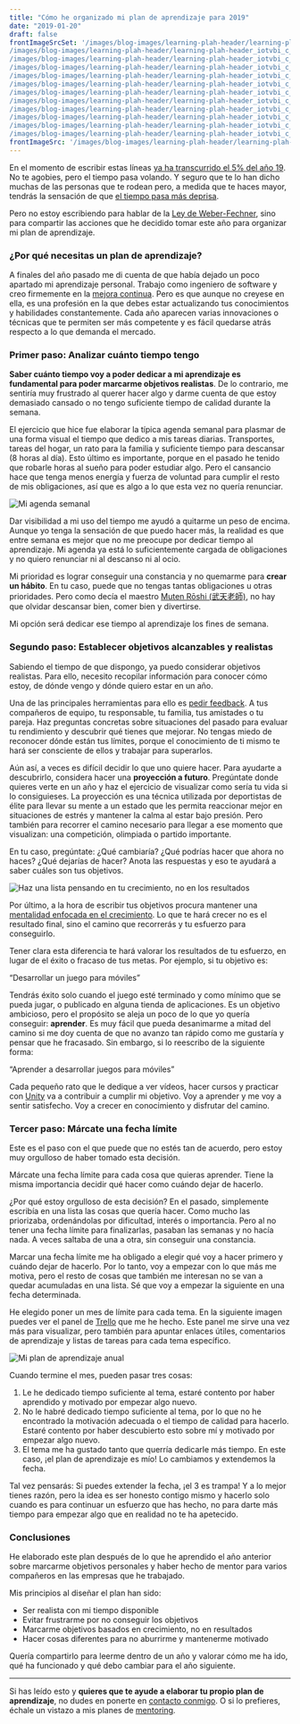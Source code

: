 ```yaml
---
title: "Cómo he organizado mi plan de aprendizaje para 2019"
date: "2019-01-20"
draft: false
frontImageSrcSet: '/images/blog-images/learning-plah-header/learning-plah-header_iotvbi_c_scale,w_200.jpg 200w,
/images/blog-images/learning-plah-header/learning-plah-header_iotvbi_c_scale,w_434.jpg 434w,
/images/blog-images/learning-plah-header/learning-plah-header_iotvbi_c_scale,w_606.jpg 606w,
/images/blog-images/learning-plah-header/learning-plah-header_iotvbi_c_scale,w_750.jpg 750w,
/images/blog-images/learning-plah-header/learning-plah-header_iotvbi_c_scale,w_873.jpg 873w,
/images/blog-images/learning-plah-header/learning-plah-header_iotvbi_c_scale,w_973.jpg 973w,
/images/blog-images/learning-plah-header/learning-plah-header_iotvbi_c_scale,w_1072.jpg 1072w,
/images/blog-images/learning-plah-header/learning-plah-header_iotvbi_c_scale,w_1165.jpg 1165w,
/images/blog-images/learning-plah-header/learning-plah-header_iotvbi_c_scale,w_1244.jpg 1244w,
/images/blog-images/learning-plah-header/learning-plah-header_iotvbi_c_scale,w_1312.jpg 1312w,
/images/blog-images/learning-plah-header/learning-plah-header_iotvbi_c_scale,w_1391.jpg 1391w,
/images/blog-images/learning-plah-header/learning-plah-header_iotvbi_c_scale,w_1400.jpg 1400w'
frontImageSrc: '/images/blog-images/learning-plah-header/learning-plah-header_iotvbi_c_scale,w_1400.jpg'
---
```


En el momento de escribir estas líneas [ya ha transcurrido el 5% del año
19](https://twitter.com/year_progress/status/1086503526098968576). No te
agobies, pero el tiempo pasa volando. Y seguro que te lo han dicho muchas de las
personas que te rodean pero, a medida que te haces mayor, tendrás la sensación
de que [el tiempo pasa más
deprisa](https://www.bbc.com/mundo/noticias-44439683).

Pero no estoy escribiendo para hablar de la [Ley de
Weber-Fechner](https://es.wikipedia.org/wiki/Ley_de_Weber-Fechner), sino para
compartir las acciones que he decidido tomar este año para organizar mi plan de
aprendizaje.

<!--more-->

### ¿Por qué necesitas un plan de aprendizaje?

A finales del año pasado me di cuenta de que había dejado un poco apartado mi
aprendizaje personal. Trabajo como ingeniero de software y creo firmemente en la
[mejora continua](https://hipertextual.com/2016/01/metodo-kaizen-metas). Pero es
que aunque no creyese en ella, es una profesión en la que debes estar
actualizando tus conocimientos y habilidades constantemente. Cada año aparecen
varias innovaciones o técnicas que te permiten ser más competente y es fácil
quedarse atrás respecto a lo que demanda el mercado.

### Primer paso: Analizar cuánto tiempo tengo

**Saber cuánto tiempo voy a poder dedicar a mi aprendizaje es fundamental para
poder marcarme objetivos realistas**. De lo contrario, me sentiría muy frustrado
al querer hacer algo y darme cuenta de que estoy demasiado cansado o no tengo
suficiente tiempo de calidad durante la semana.

El ejercicio que hice fue elaborar la típica agenda semanal para plasmar de una
forma visual el tiempo que dedico a mis tareas diarias. Transportes, tareas del
hogar, un rato para la familia y suficiente tiempo para descansar (8 horas al
día). Esto último es importante, porque en el pasado he tenido que robarle horas
al sueño para poder estudiar algo. Pero el cansancio hace que tenga menos
energía y fuerza de voluntad para cumplir el resto de mis obligaciones, así que
es algo a lo que esta vez no quería renunciar.

![Mi agenda semanal](/images/blog-images/learning-plan-calendar/learning-plan-calendar_xp29zs_c_scale,w_1400.png)

Dar visibilidad a mi uso del tiempo me ayudó a quitarme un peso de encima.
Aunque yo tenga la sensación de que puedo hacer más, la realidad es que entre
semana es mejor que no me preocupe por dedicar tiempo al aprendizaje. Mi agenda
ya está lo suficientemente cargada de obligaciones y no quiero renunciar ni al
descanso ni al ocio.

Mi prioridad es lograr conseguir una constancia y no quemarme para **crear un
hábito**. En tu caso, puede que no tengas tantas obligaciones u otras
prioridades. Pero como decía el maestro [Muten Rōshi
(武天老師)](https://es.wikipedia.org/wiki/Kame_Sennin), no hay que olvidar descansar
bien, comer bien y divertirse.

Mi opción será dedicar ese tiempo al aprendizaje los fines de semana.

### Segundo paso: Establecer objetivos alcanzables y realistas

Sabiendo el tiempo de que dispongo, ya puedo considerar objetivos realistas.
Para ello, necesito recopilar información para conocer cómo estoy, de dónde
vengo y dónde quiero estar en un año.

Una de las principales herramientas para ello es [pedir
feedback](https://redshoemovement.es/como-pedir-feedback-para-propulsar-tu-crecimiento/).
A tus compañeros de equipo, tu responsable, tu familia, tus amistades o tu
pareja. Haz preguntas concretas sobre situaciones del pasado para evaluar tu
rendimiento y descubrir qué tienes que mejorar. No tengas miedo de reconocer
dónde están tus límites, porque el conocimiento de ti mismo te hará ser
consciente de ellos y trabajar para superarlos.

Aún así, a veces es difícil decidir lo que uno quiere hacer. Para ayudarte a
descubrirlo, considera hacer una **proyección a futuro**. Pregúntate donde
quieres verte en un año y haz el ejercicio de visualizar como sería tu vida si
lo consiguieses. La proyección es una técnica utilizada por deportistas de élite
para llevar su mente a un estado que les permita reaccionar mejor en situaciones
de estrés y mantener la calma al estar bajo presión. Pero también para recorrer
el camino necesario para llegar a ese momento que visualizan: una competición,
olimpiada o partido importante.

En tu caso, pregúntate: ¿Qué cambiaría? ¿Qué podrías hacer que ahora no haces?
¿Qué dejarías de hacer? Anota las respuestas y eso te ayudará a saber cuáles son
tus objetivos.

![Haz una lista pensando en tu crecimiento, no en los resultados](/images/blog-images/learning-plan-task-list/learning-plan-task-list_rgoyfb_c_scale,w_1400.jpg)

Por último, a la hora de escribir tus objetivos procura mantener una [mentalidad
enfocada en el
crecimiento](https://hbr.org/2016/01/what-having-a-growth-mindset-actually-means).
Lo que te hará crecer no es el resultado final, sino el camino que recorrerás y
tu esfuerzo para conseguirlo.

Tener clara esta diferencia te hará valorar los resultados de tu esfuerzo, en
lugar de el éxito o fracaso de tus metas. Por ejemplo, si tu objetivo es:

“Desarrollar un juego para móviles”

Tendrás éxito solo cuando el juego esté terminado y como mínimo que se pueda
jugar, o publicado en alguna tienda de aplicaciones. Es un objetivo ambicioso,
pero el propósito se aleja un poco de lo que yo quería conseguir: **aprender**.
Es muy fácil que pueda desanimarme a mitad del camino si me doy cuenta de que no
avanzo tan rápido como me gustaría y pensar que he fracasado. Sin embargo, si lo
reescribo de la siguiente forma:

“Aprender a desarrollar juegos para móviles”

Cada pequeño rato que le dedique a ver vídeos, hacer cursos y practicar con
[Unity](https://unity3d.com/es) va a contribuir a cumplir mi objetivo. Voy a
aprender y me voy a sentir satisfecho. Voy a crecer en conocimiento y disfrutar
del camino.

### Tercer paso: Márcate una fecha límite

Este es el paso con el que puede que no estés tan de acuerdo, pero estoy muy
orgulloso de haber tomado esta decisión.

Márcate una fecha límite para cada cosa que quieras aprender. Tiene la misma
importancia decidir qué hacer como cuándo dejar de hacerlo.

¿Por qué estoy orgulloso de esta decisión? En el pasado, simplemente escribía en
una lista las cosas que quería hacer. Como mucho las priorizaba, ordenándolas
por dificultad, interés o importancia. Pero al no tener una fecha límite para
finalizarlas, pasaban las semanas y no hacía nada. A veces saltaba de una a
otra, sin conseguir una constancia.

Marcar una fecha límite me ha obligado a elegir qué voy a hacer primero y cuándo
dejar de hacerlo. Por lo tanto, voy a empezar con lo que más me motiva, pero el
resto de cosas que también me interesan no se van a quedar acumuladas en una
lista. Sé que voy a empezar la siguiente en una fecha determinada.

He elegido poner un mes de límite para cada tema. En la siguiente imagen puedes
ver el panel de [Trello](https://trello.com/) que me he hecho. Este panel me
sirve una vez más para visualizar, pero también para apuntar enlaces útiles,
comentarios de aprendizaje y listas de tareas para cada tema específico.

![Mi plan de aprendizaje anual](/images/blog-images/learning-plan-trello/learning-plan-trello_z3vwqq_c_scale,w_1400.png)

Cuando termine el mes, pueden pasar tres cosas:

1.  Le he dedicado tiempo suficiente al tema, estaré contento por haber aprendido y
    motivado por empezar algo nuevo.
1.  No le habré dedicado tiempo suficiente al tema, por lo que no he encontrado la
    motivación adecuada o el tiempo de calidad para hacerlo. Estaré contento por
    haber descubierto esto sobre mí y motivado por empezar algo nuevo.
1.  El tema me ha gustado tanto que querría dedicarle más tiempo. En este caso, ¡el
    plan de aprendizaje es mío! Lo cambiamos y extendemos la fecha.

Tal vez pensarás: Si puedes extender la fecha, ¡el 3 es trampa! Y a lo mejor
tienes razón, pero la idea es ser honesto contigo mismo y hacerlo solo cuando es
para continuar un esfuerzo que has hecho, no para darte más tiempo para empezar
algo que en realidad no te ha apetecido.

### Conclusiones

He elaborado este plan después de lo que he aprendido el año anterior sobre
marcarme objetivos personales y haber hecho de mentor para varios compañeros en
las empresas que he trabajado.

Mis principios al diseñar el plan han sido:

- Ser realista con mi tiempo disponible
- Evitar frustrarme por no conseguir los objetivos
- Marcarme objetivos basados en crecimiento, no en resultados
- Hacer cosas diferentes para no aburrirme y mantenerme motivado

Quería compartirlo para leerme dentro de un año y valorar cómo me ha ido, qué ha
funcionado y qué debo cambiar para el año siguiente.

---

Si has leído esto y **quieres que te ayude a elaborar tu propio plan de
aprendizaje**, no dudes en ponerte en [contacto conmigo](/contacto). O si lo prefieres, échale un vistazo a mis planes de [mentoring](/mentoring).
